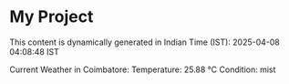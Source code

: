 # My Project

This content is dynamically generated in Indian Time (IST): 2025-04-08 04:08:48 IST


Current Weather in Coimbatore:
Temperature: 25.88 °C
Condition: mist
